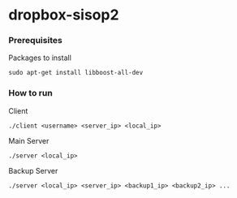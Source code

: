 # dropbox-sisop2

### Prerequisites

Packages to install
```
sudo apt-get install libboost-all-dev
```
### How to run

Client
```
./client <username> <server_ip> <local_ip>
 ```
Main Server
```
./server <local_ip>
```
Backup Server
```
./server <local_ip> <server_ip> <backup1_ip> <backup2_ip> ...
```
